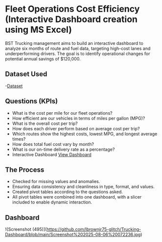 # Fleet Operations Cost Efficiency (Interactive Dashboard creation using MS Excel)
BST Trucking management aims to build an interactive dashboard to analyze six months of route and fuel data, targeting high-cost lanes and underperforming drivers. The goal is to identify operational changes for potential annual savings of $120,000.
## Dataset Used
-<a href="https://github.com/lbrownjr75-glitch/Trucking-Dashboard/blob/main/Trucking_Fleet_Operations_Report.xlsx">Dataset</a>

## Questions (KPIs)
-	What is the cost per mile for our fleet operations?
-	How efficient are our vehicles in terms of miles per gallon (MPG)?
-	What is the overall cost per trip?
-	How does each driver perform based on average cost per trip?
-	Which routes show the highest costs, lowest MPG, and longest average times?
-	How does total fuel cost vary by month?
-	What is our on-time delivery rate as a percentage?
- Interactive Dashboard <a href="https://github.com/lbrownjr75-glitch/Trucking-Dashboard/blob/main/BST%20Trucking%20Fleet%20Operations.xlsx">View Dashboard</a>
 ## The Process
-	Checked for missing values and anomalies.
-	Ensuring data consistency and cleanliness in type, format, and values. 
-	Created pivot tables according to the questions asked.
-	All pivot tables were combined into one dashboard, with a slicer included to enable dynamic interaction.
## Dashboard 
!{Screenshot (495)](https://github.com/lbrownjr75-glitch/Trucking-Dashboard/blob/main/Screenshot%202025-08-06%20072236.jpg)
